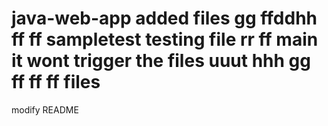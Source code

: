 # java-web-app added files gg ffddhh ff ff sampletest  testing file rr ff main it wont trigger the files uuut hhh gg ff ff ff files

modify README
